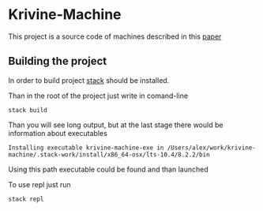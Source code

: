 # Krivine-Machine
This project is a source code of machines described in this [paper](https://www.researchgate.net/publication/323258670_Implementing_distributed_l-calculus_interpreter)

## Building the project
In order to build project [stack](https://docs.haskellstack.org/en/stable/README/)
should be installed.

Than in the root of the project just write in comand-line
```
stack build
```
Than you will see long output, but at the last stage there would be information about executables
```
Installing executable krivine-machine-exe in /Users/alex/work/krivine-machine/.stack-work/install/x86_64-osx/lts-10.4/8.2.2/bin
```
Using this path executable could be found and than launched

To use repl just run
```
stack repl
```
